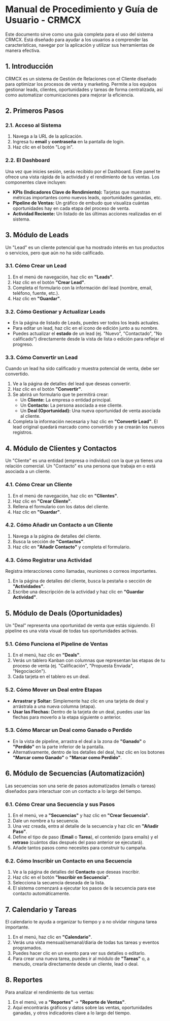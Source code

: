 # Manual de Procedimiento y Guía de Usuario - CRMCX

Este documento sirve como una guía completa para el uso del sistema CRMCX. Está diseñado para ayudar a los usuarios a comprender las características, navegar por la aplicación y utilizar sus herramientas de manera efectiva.

## 1. Introducción

CRMCX es un sistema de Gestión de Relaciones con el Cliente diseñado para optimizar los procesos de venta y marketing. Permite a los equipos gestionar leads, clientes, oportunidades y tareas de forma centralizada, así como automatizar comunicaciones para mejorar la eficiencia.

## 2. Primeros Pasos

### 2.1. Acceso al Sistema

1.  Navega a la URL de la aplicación.
2.  Ingresa tu **email** y **contraseña** en la pantalla de login.
3.  Haz clic en el botón "Log in".

### 2.2. El Dashboard

Una vez que inicies sesión, serás recibido por el Dashboard. Este panel te ofrece una vista rápida de la actividad y el rendimiento de tus ventas. Los componentes clave incluyen:

- **KPIs (Indicadores Clave de Rendimiento):** Tarjetas que muestran métricas importantes como nuevos leads, oportunidades ganadas, etc.
- **Pipeline de Ventas:** Un gráfico de embudo que visualiza cuántas oportunidades hay en cada etapa del proceso de venta.
- **Actividad Reciente:** Un listado de las últimas acciones realizadas en el sistema.

## 3. Módulo de Leads

Un "Lead" es un cliente potencial que ha mostrado interés en tus productos o servicios, pero que aún no ha sido calificado.

### 3.1. Cómo Crear un Lead

1.  En el menú de navegación, haz clic en **"Leads"**.
2.  Haz clic en el botón **"Crear Lead"**.
3.  Completa el formulario con la información del lead (nombre, email, teléfono, fuente, etc.).
4.  Haz clic en **"Guardar"**.

### 3.2. Cómo Gestionar y Actualizar Leads

- En la página de listado de Leads, puedes ver todos los leads actuales.
- Para editar un lead, haz clic en el icono de edición junto a su nombre.
- Puedes actualizar el **estado** de un lead (ej. "Nuevo", "Contactado", "No calificado") directamente desde la vista de lista o edición para reflejar el progreso.

### 3.3. Cómo Convertir un Lead

Cuando un lead ha sido calificado y muestra potencial de venta, debe ser convertido.

1.  Ve a la página de detalles del lead que deseas convertir.
2.  Haz clic en el botón **"Convertir"**.
3.  Se abrirá un formulario que te permitirá crear:
    - Un **Cliente:** La empresa o entidad principal.
    - Un **Contacto:** La persona asociada a ese cliente.
    - Un **Deal (Oportunidad):** Una nueva oportunidad de venta asociada al cliente.
4.  Completa la información necesaria y haz clic en **"Convertir Lead"**. El lead original quedará marcado como convertido y se crearán los nuevos registros.

## 4. Módulo de Clientes y Contactos

Un "Cliente" es una entidad (empresa o individuo) con la que ya tienes una relación comercial. Un "Contacto" es una persona que trabaja en o está asociada a un cliente.

### 4.1. Cómo Crear un Cliente

1.  En el menú de navegación, haz clic en **"Clientes"**.
2.  Haz clic en **"Crear Cliente"**.
3.  Rellena el formulario con los datos del cliente.
4.  Haz clic en **"Guardar"**.

### 4.2. Cómo Añadir un Contacto a un Cliente

1.  Navega a la página de detalles del cliente.
2.  Busca la sección de **"Contactos"**.
3.  Haz clic en **"Añadir Contacto"** y completa el formulario.

### 4.3. Cómo Registrar una Actividad

Registra interacciones como llamadas, reuniones o correos importantes.

1.  En la página de detalles del cliente, busca la pestaña o sección de **"Actividades"**.
2.  Escribe una descripción de la actividad y haz clic en **"Guardar Actividad"**.

## 5. Módulo de Deals (Oportunidades)

Un "Deal" representa una oportunidad de venta que estás siguiendo. El pipeline es una vista visual de todas tus oportunidades activas.

### 5.1. Cómo Funciona el Pipeline de Ventas

1.  En el menú, haz clic en **"Deals"**.
2.  Verás un tablero Kanban con columnas que representan las etapas de tu proceso de venta (ej. "Calificación", "Propuesta Enviada", "Negociación").
3.  Cada tarjeta en el tablero es un deal.

### 5.2. Cómo Mover un Deal entre Etapas

- **Arrastrar y Soltar:** Simplemente haz clic en una tarjeta de deal y arrástrala a una nueva columna (etapa).
- **Usar las Flechas:** Dentro de la tarjeta de un deal, puedes usar las flechas para moverlo a la etapa siguiente o anterior.

### 5.3. Cómo Marcar un Deal como Ganado o Perdido

- En la vista de pipeline, arrastra el deal a la zona de **"Ganado"** o **"Perdido"** en la parte inferior de la pantalla.
- Alternativamente, dentro de los detalles del deal, haz clic en los botones **"Marcar como Ganado"** o **"Marcar como Perdido"**.

## 6. Módulo de Secuencias (Automatización)

Las secuencias son una serie de pasos automatizados (emails o tareas) diseñados para interactuar con un contacto a lo largo del tiempo.

### 6.1. Cómo Crear una Secuencia y sus Pasos

1.  En el menú, ve a **"Secuencias"** y haz clic en **"Crear Secuencia"**.
2.  Dale un nombre a tu secuencia.
3.  Una vez creada, entra al detalle de la secuencia y haz clic en **"Añadir Paso"**.
4.  Define el tipo de paso (**Email** o **Tarea**), el contenido (para emails) y el **retraso** (cuántos días después del paso anterior se ejecutará).
5.  Añade tantos pasos como necesites para construir tu campaña.

### 6.2. Cómo Inscribir un Contacto en una Secuencia

1.  Ve a la página de detalles del **Contacto** que deseas inscribir.
2.  Haz clic en el botón **"Inscribir en Secuencia"**.
3.  Selecciona la secuencia deseada de la lista.
4.  El sistema comenzará a ejecutar los pasos de la secuencia para ese contacto automáticamente.

## 7. Calendario y Tareas

El calendario te ayuda a organizar tu tiempo y a no olvidar ninguna tarea importante.

1.  En el menú, haz clic en **"Calendario"**.
2.  Verás una vista mensual/semanal/diaria de todas tus tareas y eventos programados.
3.  Puedes hacer clic en un evento para ver sus detalles o editarlo.
4.  Para crear una nueva tarea, puedes ir al módulo de **"Tareas"** o, a menudo, crearla directamente desde un cliente, lead o deal.

## 8. Reportes

Para analizar el rendimiento de tus ventas:

1.  En el menú, ve a **"Reportes"** -> **"Reporte de Ventas"**.
2.  Aquí encontrarás gráficos y datos sobre las ventas, oportunidades ganadas, y otros indicadores clave a lo largo del tiempo.
